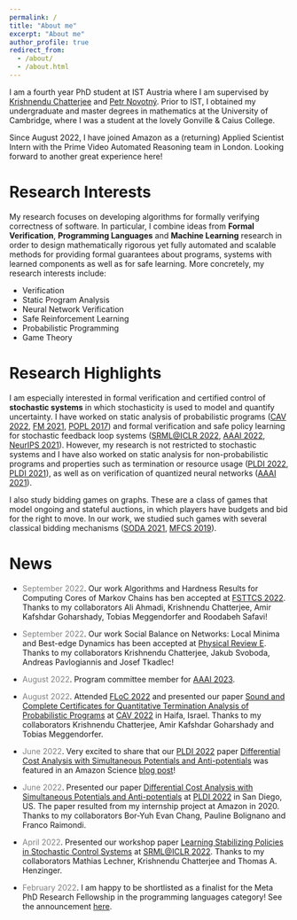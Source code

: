 ```yaml
---
permalink: /
title: "About me"
excerpt: "About me"
author_profile: true
redirect_from: 
  - /about/
  - /about.html
---
```


I am a fourth year PhD student at IST Austria where I am supervised by [Krishnendu Chatterjee](https://pub.ist.ac.at/~kchatterjee/) and [Petr Novotný](https://www.fi.muni.cz/~xnovot18/). Prior to IST, I obtained my undergraduate and master degrees in mathematics at the University of Cambridge, where I was a student at the lovely Gonville & Caius College.

Since August 2022, I have joined Amazon as a (returning) Applied Scientist Intern with the Prime Video Automated Reasoning team in London. Looking forward to another great experience here!

<!--My research focuses on developing algorithms for formally verifying correctness of software and for control with safety guarantees. Software is used in virtually all aspects of everyday life, and software systems are becoming ever more complex. Due to this high complexity, automated approaches are necessary to check that software is correct. Another domain in which formal guarantees are critical are systems with learned components. Recent years have seen tremendous success of machine learning and there is a natural aspiration to use machine learning in safety-critical applications such as autonomous driving or healthcare. Being able to provide formal safety guarantees in such systems is fundamental, since unsafe behavior can lead to catastrophic consequences.-->

# Research Interests

My research focuses on developing algorithms for formally verifying correctness of software. In particular, I combine ideas from **Formal Verification**, **Programming Languages** and **Machine Learning** research in order to design mathematically rigorous yet fully automated and scalable methods for providing formal guarantees about programs, systems with learned components as well as for safe learning. More concretely, my research interests include:
- Verification
- Static Program Analysis
- Neural Network Verification
- Safe Reinforcement Learning
- Probabilistic Programming
- Game Theory

# Research Highlights

I am especially interested in formal verification and certified control of **stochastic systems** in which stochasticity is used to model and quantify uncertainty. I have worked on static analysis of probabilistic programs ([CAV 2022](https://link.springer.com/chapter/10.1007/978-3-031-13185-1_4), [FM 2021](https://link.springer.com/chapter/10.1007/978-3-030-90870-6_33), [POPL 2017](https://dl.acm.org/doi/10.1145/3009837.3009873)) and formal verification and safe policy learning for stochastic feedback loop systems ([SRML@ICLR 2022](https://arxiv.org/abs/2205.11991), [AAAI 2022](https://arxiv.org/abs/2112.09495), [NeurIPS 2021](https://proceedings.neurips.cc/paper/2021/hash/544defa9fddff50c53b71c43e0da72be-Abstract.html)). However, my research is not restricted to stochastic systems and I have also worked on static analysis for non-probabilistic programs and properties such as termination or resource usage ([PLDI 2022](https://dl.acm.org/doi/abs/10.1145/3519939.3523435), [PLDI 2021](https://dl.acm.org/doi/10.1145/3453483.3454093)), as well as on verification of quantized neural networks ([AAAI 2021](https://ojs.aaai.org/index.php/AAAI/article/view/16496)).

I also study bidding games on graphs. These are a class of games that model ongoing and stateful auctions, in which players have budgets and bid for the right to move. In our work, we studied such games with several classical bidding mechanisms ([SODA 2021](https://epubs.siam.org/doi/10.1137/1.9781611976465.38), [MFCS 2019](https://drops.dagstuhl.de/opus/volltexte/2019/10955/)).

# News

* <span style="color:grey">September 2022</span>\. Our work Algorithms and Hardness Results for Computing Cores of Markov Chains has ben accepted at [FSTTCS 2022](https://www.fsttcs.org.in/2022/). Thanks to my collaborators Ali Ahmadi, Krishnendu Chatterjee, Amir Kafshdar Goharshady, Tobias Meggendorfer and Roodabeh Safavi!

* <span style="color:grey">September 2022</span>\. Our work Social Balance on Networks: Local Minima and Best-edge Dynamics has been accepted at [Physical Review E](https://journals.aps.org/pre/). Thanks to my collaborators Krishnendu Chatterjee, Jakub Svoboda, Andreas Pavlogiannis and Josef Tkadlec!

* <span style="color:grey">August 2022</span>\. Program committee member for [AAAI 2023](https://aaai.org/Conferences/AAAI-23/).

* <span style="color:grey">August 2022</span>\. Attended [FLoC 2022](https://www.floc2022.org/) and presented our paper [Sound and Complete Certificates for Quantitative Termination Analysis of Probabilistic Programs](https://hal.archives-ouvertes.fr/hal-03675086/) at [CAV 2022](http://i-cav.org/2022/) in Haifa, Israel. Thanks to my collaborators Krishnendu Chatterjee, Amir Kafshdar Goharshady and Tobias Meggendorfer.

* <span style="color:grey">June 2022</span>\. Very excited to share that our [PLDI 2022](https://pldi22.sigplan.org/) paper [Differential Cost Analysis with Simultaneous Potentials and Anti-potentials](https://dl.acm.org/doi/abs/10.1145/3519939.3523435) was featured in an Amazon Science [blog post](https://www.amazon.science/blog/calculating-the-differential-cost-of-code-changes)!

* <span style="color:grey">June 2022</span>\. Presented our paper [Differential Cost Analysis with Simultaneous Potentials and Anti-potentials](https://dl.acm.org/doi/abs/10.1145/3519939.3523435) at [PLDI 2022](https://pldi22.sigplan.org/) in San Diego, US. The paper resulted from my internship project at Amazon in 2020. Thanks to my collaborators Bor-Yuh Evan Chang, Pauline Bolignano and Franco Raimondi.

* <span style="color:grey">April 2022</span>\. Presented our workshop paper [Learning Stabilizing Policies in Stochastic Control Systems](https://arxiv.org/abs/2205.11991) at [SRML@ICLR 2022](https://iclrsrml.github.io/). Thanks to my collaborators Mathias Lechner, Krishnendu Chatterjee and Thomas A. Henzinger.

* <span style="color:grey">February 2022</span>\. I am happy to be shortlisted as a finalist for the Meta PhD Research Fellowship in the programming languages category! See the announcement [here](https://research.facebook.com/blog/2022/2/announcing-the-recipients-of-the-2022-meta-phd-research-fellowship/).

<!--* <span style="color:grey">February 2022</span>\. Attended the [Logic of Probabilistic Programming](https://conferences.cirm-math.fr/2686.html) conference at CIRM, Marseille, France. Excited to finally attend a physical conference!

* <span style="color:grey">December 2021</span>\. Our paper [Stability Verification in Stochastic Control Systems via Neural Network Supermartingales](https://ojs.aaai.org/index.php/AAAI/article/view/20695) has been accepted at [AAAI 2022](https://aaai.org/Conferences/AAAI-22/)! Thanks to my collaborators Mathias Lechner, Krishnendu Chatterjee and Thomas A. Henzinger.

* <span style="color:grey">December 2021</span>\. Presented our paper [Infinite Time Horizon Safety of Bayesian Neural Networks](https://proceedings.neurips.cc/paper/2021/hash/544defa9fddff50c53b71c43e0da72be-Abstract.html) at [NeurIPS 2021](https://neurips.cc/Conferences/2021) (virtual). Thanks to my collaborators Mathias Lechner, Krishnendu Chatterjee and Thomas A. Henzinger.-->